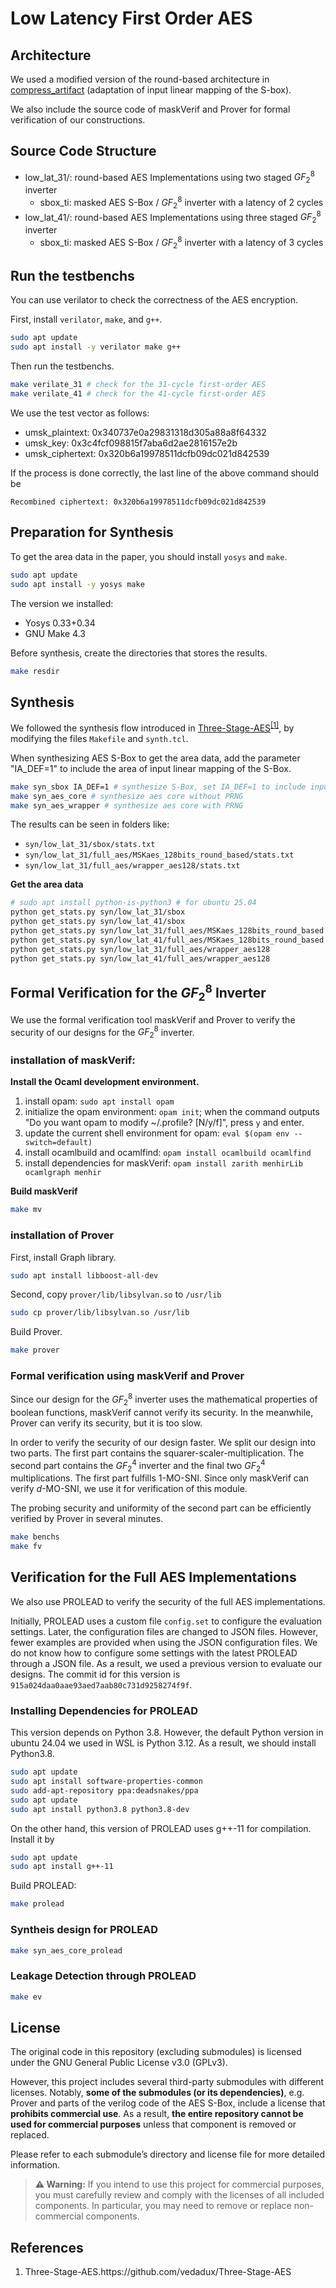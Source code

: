 # Low Latency First Order AES
## Architecture
We used a modified version of the round-based architecture in [compress_artifact](https://github.com/cassiersg/compress_artifact) (adaptation of input linear mapping of the S-box).

We also include the source code of maskVerif and Prover for formal verification of our constructions.

## Source Code Structure
  - low_lat_31/: round-based AES Implementations using two staged $GF_2^8$ inverter
  	+ sbox_ti: masked AES S-Box / $GF_2^8$ inverter with a latency of 2 cycles
  - low_lat_41/: round-based AES Implementations using three staged $GF_2^8$ inverter
  	+ sbox_ti: masked AES S-Box / $GF_2^8$ inverter with a latency of 3 cycles

## Run the testbenchs
You can use verilator to check the correctness of the AES encryption.

First, install `verilator`, `make`, and `g++`.
```bash
sudo apt update
sudo apt install -y verilator make g++
```

Then run the testbenchs.
```bash
make verilate_31 # check for the 31-cycle first-order AES
make verilate_41 # check for the 41-cycle first-order AES
```
We use the test vector as follows:
 
  - umsk_plaintext: 0x340737e0a29831318d305a88a8f64332
  - umsk_key: 0x3c4fcf098815f7aba6d2ae2816157e2b
  - umsk_ciphertext: 0x320b6a19978511dcfb09dc021d842539

If the process is done correctly, the last line of the above command should be 
```
Recombined ciphertext: 0x320b6a19978511dcfb09dc021d842539
```

## Preparation for Synthesis
To get the area data in the paper, you should install `yosys` and `make`.

```bash
sudo apt update
sudo apt install -y yosys make
```

The version we installed:

 - Yosys 0.33+0.34
 - GNU Make 4.3

Before synthesis, create the directories that stores the results.

```bash
make resdir
```

## Synthesis
We followed the synthesis flow introduced in [Three-Stage-AES](https://github.com/vedadux/Three-Stage-AES)<sup><a href="#ref1">[1]</a></sup>, by modifying the files `Makefile` and `synth.tcl`.


When synthesizing AES S-Box to get the area data, add the parameter "IA_DEF=1" to include the area of input linear mapping of the S-Box.

```bash
make syn_sbox IA_DEF=1 # synthesize S-Box, set IA_DEF=1 to include input linear mapping
make syn_aes_core # synthesize aes core without PRNG
make syn_aes_wrapper # synthesize aes core with PRNG
```

The results can be seen in folders like:

  - `syn/low_lat_31/sbox/stats.txt`
  - `syn/low_lat_31/full_aes/MSKaes_128bits_round_based/stats.txt`
  - `syn/low_lat_31/full_aes/wrapper_aes128/stats.txt`

**Get the area data**
```bash
# sudo apt install python-is-python3 # for ubuntu 25.04
python get_stats.py syn/low_lat_31/sbox
python get_stats.py syn/low_lat_41/sbox
python get_stats.py syn/low_lat_31/full_aes/MSKaes_128bits_round_based RandomZw RandomBw
python get_stats.py syn/low_lat_41/full_aes/MSKaes_128bits_round_based RandomZw RandomBw
python get_stats.py syn/low_lat_31/full_aes/wrapper_aes128
python get_stats.py syn/low_lat_41/full_aes/wrapper_aes128
```


## Formal Verification for the $GF_2^8$ Inverter

We use the formal verification tool maskVerif and Prover to verify the security of our designs for the $GF_2^8$ inverter.

### installation of maskVerif:
**Install the Ocaml development environment.**

1. install opam: `sudo apt install opam`
2. initialize the opam environment: `opam init`; when the command outputs "Do you want opam to modify ~/.profile? [N/y/f]", press `y` and enter.
3. update the current shell environment for opam: `eval $(opam env --switch=default)`
4. install ocamlbuild and ocamlfind: `opam install ocamlbuild ocamlfind`
5. install dependencies for maskVerif: `opam install zarith menhirLib ocamlgraph menhir`

**Build maskVerif**
```bash
make mv
```

### installation of Prover
First, install Graph library.
```bash
sudo apt install libboost-all-dev
```
Second, copy `prover/lib/libsylvan.so` to `/usr/lib`
```bash
sudo cp prover/lib/libsylvan.so /usr/lib
```


Build Prover.
```bash
make prover
```
### Formal verification using maskVerif and Prover
Since our design for the $GF_2^8$ inverter uses the mathematical properties of boolean functions, maskVerif cannot verify its security. In the meanwhile, Prover can verify its security, but it is too slow.

In order to verify the security of our design faster. We split our design into two parts. The first part contains the squarer-scaler-multiplication. The second part contains the $GF_2^4$ inverter and the final two $GF_2^4$ multiplications. The first part fulfills $1$-MO-SNI. Since only maskVerif can verify $d$-MO-SNI, we use it for verification of this module. 

The probing security and uniformity of the second part can be efficiently verified by Prover in several minutes.

```bash
make benchs
make fv
```

## Verification for the Full AES Implementations

We also use PROLEAD to verify the security of the full AES implementations.

Initially, PROLEAD uses a custom file `config.set` to configure the evaluation settings. Later, the configuration files are changed to JSON files. However, fewer examples are provided when using the JSON configuration files. We do not know how to configure some settings with the latest PROLEAD through a JSON file. As a result, we used a previous version to evaluate our designs. The commit id for this version is `915a024daa0aae93aed7aab80c731d9258274f9f`.

### Installing Dependencies for PROLEAD
This version depends on Python 3.8. However, the default Python version in ubuntu 24.04 we used in WSL is Python 3.12. As a result, we should install Python3.8.
```bash
sudo apt update
sudo apt install software-properties-common
sudo add-apt-repository ppa:deadsnakes/ppa
sudo apt update
sudo apt install python3.8 python3.8-dev
```

On the other hand, this version of PROLEAD uses g++-11 for compilation. Install it by
```bash
sudo apt update
sudo apt install g++-11
```

Build PROLEAD:
```bash
make prolead
```
### Syntheis design for PROLEAD
```bash
make syn_aes_core_prolead
```
### Leakage Detection through PROLEAD
```bash
make ev
```

## License

The original code in this repository (excluding submodules) is licensed under the GNU General Public License v3.0 (GPLv3).

However, this project includes several third-party submodules with different licenses. Notably, **some of the submodules (or its dependencies)**, e.g. Prover and parts of the verilog code of the AES S-Box, include a license that **prohibits commercial use**. As a result, **the entire repository cannot be used for commercial purposes** unless that component is removed or replaced.

Please refer to each submodule’s directory and license file for more detailed information.

> **⚠️ Warning:** If you intend to use this project for commercial purposes, you must carefully review and comply with the licenses of all included components. In particular, you may need to remove or replace non-commercial components.


## References
1. <p><a name = "ref1"></a>Three-Stage-AES.https://github.com/vedadux/Three-Stage-AES</p>

